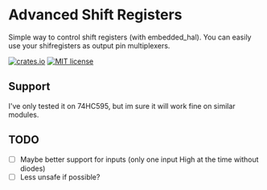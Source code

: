 # Advanced Shift Registers
Simple way to control shift registers (with embedded_hal).
You can easily use your shifregisters as output pin multiplexers.

[![crates.io](https://img.shields.io/crates/v/adv-shift-registers.svg)](https://crates.io/crates/adv-shift-registers)
[![MIT license](https://img.shields.io/github/license/mashape/apistatus.svg)]()

## Support
I've only tested it on 74HC595, but im sure it will work fine on similar modules.

## TODO
- [ ] Maybe better support for inputs (only one input High at the time without diodes)
- [ ] Less unsafe if possible?
